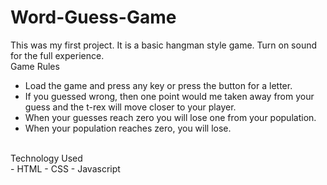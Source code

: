 # Word-Guess-Game

This was my first project. It is a basic hangman style game. Turn on sound for the full experience.
<br>
Game Rules
-	Load the game and press any key or press the button for a letter. 
-	If you guessed wrong, then one point would me taken away from your guess and the t-rex will move closer to your player. 
-	When your guesses reach zero you will lose one from your population. 
-	When your population reaches zero, you will lose.
<br>
Technology Used
<br>
- HTML
- CSS
- Javascript
